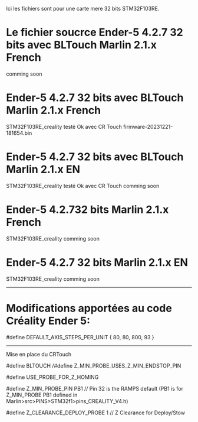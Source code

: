 Ici les fichiers sont pour une carte mere 32 bits STM32F103RE.

# Le fichier soucrce Ender-5 4.2.7 32 bits avec BLTouch Marlin 2.1.x French
comming soon

# Ender-5 4.2.7 32 bits avec BLTouch Marlin 2.1.x French
STM32F103RE_creality testé Ok avec CR Touch
firmware-20231221-181654.bin

# Ender-5 4.2.7 32 bits avec BLTouch Marlin 2.1.x EN 
STM32F103RE_creality testé Ok avec CR Touch
comming soon

# Ender-5 4.2.732 bits Marlin 2.1.x  French
STM32F103RE_creality 
comming soon
# Ender-5 4.2.7 32 bits Marlin 2.1.x EN
STM32F103RE_creality 
comming soon

________________________________________________


# Modifications apportées au code Créality Ender 5: 

#define DEFAULT_AXIS_STEPS_PER_UNIT   { 80, 80, 800, 93 }
________________________________________________

Mise en place du CRTouch

#define BLTOUCH
/#define Z_MIN_PROBE_USES_Z_MIN_ENDSTOP_PIN

#define USE_PROBE_FOR_Z_HOMING

#define Z_MIN_PROBE_PIN PB1 // Pin 32 is the RAMPS default (PB1 is for Z_MIN_PROBE PB1 defined in Marlin>src>PINS>STM32f1>pins_CREALITY_V4.h)

#define Z_CLEARANCE_DEPLOY_PROBE   1 // Z Clearance for Deploy/Stow
